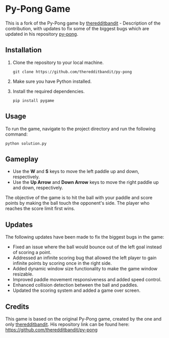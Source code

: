 # Py-Pong Game

This is a fork of the Py-Pong game by [theredditbandit](https://github.com/theredditbandit) - Description of the contribution, with updates to fix some of the biggest bugs which are updated in his repository [py-pong](https://github.com/theredditbandit/py-pong).

## Installation

1. Clone the repository to your local machine.
   ```shell
   git clone https://github.com/theredditbandit/py-pong 
   ```

2. Make sure you have Python installed.

3. Install the required dependencies.
   ```shell
   pip install pygame
   ```

## Usage

To run the game, navigate to the project directory and run the following command:
```shell
python solution.py
```

## Gameplay

- Use the **W** and **S** keys to move the left paddle up and down, respectively.
- Use the **Up Arrow** and **Down Arrow** keys to move the right paddle up and down, respectively.

The objective of the game is to hit the ball with your paddle and score points by making the ball touch the opponent's side. The player who reaches the score limit first wins.

## Updates

The following updates have been made to fix the biggest bugs in the game:

- Fixed an issue where the ball would bounce out of the left goal instead of scoring a point.
- Addressed an infinite scoring bug that allowed the left player to gain infinite points by scoring once in the right side.
- Added dynamic window size functionality to make the game window resizable.
- Improved paddle movement responsiveness and added speed control.
- Enhanced collision detection between the ball and paddles.
- Updated the scoring system and added a game over screen.


## Credits

This game is based on the original Py-Pong game, created by the one and only [theredditbandit](https://github.com/theredditbandit). His repository link can be found here: https://github.com/theredditbandit/py-pong 
